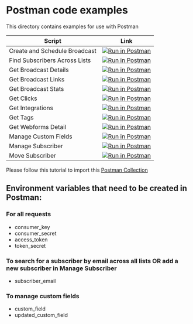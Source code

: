 # Postman code examples

This directory contains examples for use with Postman

| Script | Link |
|--------|------|
| Create and Schedule Broadcast|[![Run in Postman](https://run.pstmn.io/button.svg)](https://app.getpostman.com/run-collection/210e1bbb183a8ed3faf3)|
| Find Subscribers Across Lists|[![Run in Postman](https://run.pstmn.io/button.svg)](https://app.getpostman.com/run-collection/bffa24a4a56d16e06c6e)|
| Get Broadcast Details|[![Run in Postman](https://run.pstmn.io/button.svg)](https://app.getpostman.com/run-collection/32ab56e1f66cae6271d6)|
| Get Broadcast Links|[![Run in Postman](https://run.pstmn.io/button.svg)](https://app.getpostman.com/run-collection/1463b4cc1855e97c4ee8)|
| Get Broadcast Stats|[![Run in Postman](https://run.pstmn.io/button.svg)](https://app.getpostman.com/run-collection/20a0a5b5adf18ba459da)|
| Get Clicks|[![Run in Postman](https://run.pstmn.io/button.svg)](https://app.getpostman.com/run-collection/f66b2f4a196a6e7a051c)|
| Get Integrations|[![Run in Postman](https://run.pstmn.io/button.svg)](https://app.getpostman.com/run-collection/1818ac6da02bdf32e5da)|
| Get Tags|[![Run in Postman](https://run.pstmn.io/button.svg)](https://app.getpostman.com/run-collection/c3ce503da22f60621cfa)|
| Get Webforms Detail|[![Run in Postman](https://run.pstmn.io/button.svg)](https://app.getpostman.com/run-collection/3f7be56bda2412df5fa9)|
| Manage Custom Fields|[![Run in Postman](https://run.pstmn.io/button.svg)](https://app.getpostman.com/run-collection/eda4dd0e03bb759e9982)|
| Manage Subscriber|[![Run in Postman](https://run.pstmn.io/button.svg)](https://app.getpostman.com/run-collection/698ef48f20cecfa77f20)|
| Move Subscriber|[![Run in Postman](https://run.pstmn.io/button.svg)](https://app.getpostman.com/run-collection/8bf268e110f7f7da5844)|

Please follow this tutorial to import this [Postman Collection](https://www.getpostman.com/docs/collections)

## Environment variables that need to be created in Postman:

### For all requests

- consumer_key
- consumer_secret
- access_token
- token_secret

### To search for a subscriber by email across all lists OR add a new subscriber in Manage Subscriber

- subscriber_email

### To manage custom fields

- custom_field
- updated_custom_field
